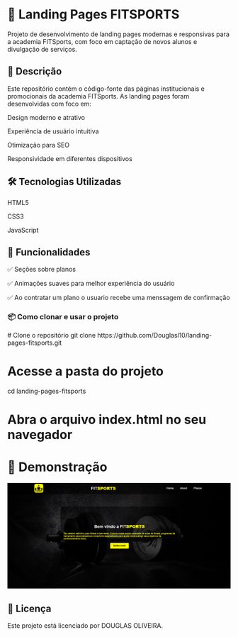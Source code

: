 <h1>🚀 Landing Pages FITSPORTS</h1>
Projeto de desenvolvimento de landing pages modernas e responsivas para a academia FITSports, com foco em captação de novos alunos e divulgação de serviços.

<h2>📄 Descrição</h2>
Este repositório contém o código-fonte das páginas institucionais e promocionais da academia FITSports. As landing pages foram desenvolvidas com foco em:

Design moderno e atrativo

Experiência de usuário intuitiva

Otimização para SEO

Responsividade em diferentes dispositivos

<h2>🛠️ Tecnologias Utilizadas</h2>
HTML5

CSS3

JavaScript

<h2>🎯 Funcionalidades</h2>

✅ Seções sobre planos

✅ Animações suaves para melhor experiência do usuário

✅ Ao contratar um plano o usuario recebe uma menssagem de confirmação

<h3>📦 Como clonar e usar o projeto</h3>
# Clone o repositório
git clone https://github.com/Douglasl10/landing-pages-fitsports.git

# Acesse a pasta do projeto
cd landing-pages-fitsports

# Abra o arquivo index.html no seu navegador

<h1>📸 Demonstração</h1>
<img src="https://raw.githubusercontent.com/Douglasl10/landing-pages-fitsports/refs/heads/main/img/Captura%20de%20tela%202025-05-24%20160619.png" />

<h2>📃 Licença</h2>
Este projeto está licenciado por DOUGLAS OLIVEIRA.
